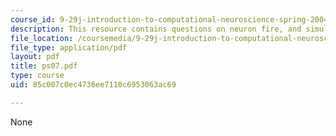 ```yaml
---
course_id: 9-29j-introduction-to-computational-neuroscience-spring-2004
description: This resource contains questions on neuron fire, and simulation.
file_location: /coursemedia/9-29j-introduction-to-computational-neuroscience-spring-2004/85c007c0ec4736ee7110c6953063ac69_ps07.pdf
file_type: application/pdf
layout: pdf
title: ps07.pdf
type: course
uid: 85c007c0ec4736ee7110c6953063ac69

---
```

None